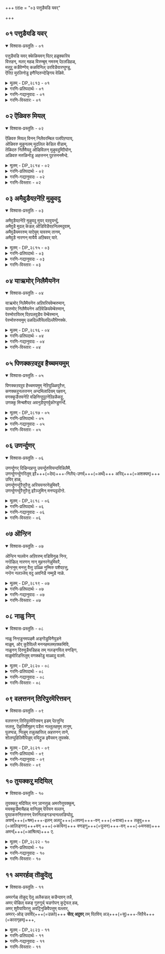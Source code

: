 +++
title = "०३ पत्तुडैयडि यवर्"

+++


## ०१ पत्तुडैयडि यवर्

<details open><summary>विश्वास-प्रस्तुतिः - ०१</summary>

पत्तुडैयडि यवर् क्कॆळियवन् पिऱर् हळुक्करिय  
वित्तहन्, मलर् महळ् विरुम्बुम् नमरुम् पॆऱलडिहळ्,  
मत्तुऱु कडैवॆण्णॆय् कळविनिल् उरविडैयारप्पुण्डु,   
ऎत्तिऱ मुरलिनोडु इणैन्दिरुन्देङ्गिय वॆळिवे.
</details>

<details><summary>मूलम् - DP_२८१३ - ०१</summary>

पत्तुडैयडि यवर् क्कॆळियवन् पिऱर् हळुक्करिय  
वित्तहन्, मलर् महळ् विरुम्बुम् नमरुम् पॆऱलडिहळ्,  
मत्तुऱु कडैवॆण्णॆय् कळविनिल् उरविडैयारप्पुण्डु,   
ऎत्तिऱ मुरलिनोडु इणैन्दिरुन्देङ्गिय वॆळिवे.
</details>

<details><summary>गरणि-प्रतिपदार्थः - ०१</summary>

पत्तु उडै = भक्तियुळ्ळ, अडियवर् क्कु = पादसेवकरिगॆ, ऎळियवन् = अत्यन्त सुलभनागियू, पिऱर् हळुक्कू = इतररिगॆ, अरिय = दुर्लभनाद, वित्तहन् = आश्चर्यकारियागियू मलर् महळ् = श्रीदेवियु, विरुम्बुम् = आशॆपडुवन्थवनू, नम् अरुम् = नम्म अपरूपवाद, पॆऱल् = पडॆदुकॊळ्ळतक्क, अडिहळ् = तिरुवडि\(स्वामि\)यागियू, मत्तु = कडॆगोलिनिन्द, उऱु = हॆच्चागि \(चॆन्नागि\), कडैवॆण्णॆय् = कडॆद बॆण्णॆय, कळविनिल् = कळविनल्लि, उरम् इडै= ऎदॆयल्लि, आर् = चॆन्नागि, \(तुम्ब\), आप्पुण्डु = कट्टल्पट्टु, ऎत्तिऱम् = याव बगॆयल्लि, उरलिनोडु = ऒरळिनॊडनॆ, इणैन्दु = ऒट्टुगूडि, इरुन्दु = इरुत्ता, एङ्गिय = अत्तद्दू, \(अवन\) ऎळिवे = सौलभ्यवे. 
</details>

<details><summary>गरणि-गद्यानुवादः - ०१</summary>

भक्तियुळ्ळ पादसेवकरिगॆ अत्यन्त सुलभनागियू, इतररिगॆ दुर्लभनाद आश्चर्यकारियागियू, श्रीदेवियु आशॆपडुवन्थवनागियू, पडॆदुकॊळ्ळबेकाद नम्म अपरूपवाद तिरुवडियागियू \(स्वामियागियू\), कडगोलिनिन्द चॆन्नागि कडॆद बॆण्णॆय कळविनल्लि ऎदॆयल्लि चॆन्नागि \(तुम्ब\) कट्टल्पट्टु, हेगॆ \(याव बगॆयल्लि\) ऒरळिनॊडनॆ कूडिकॊण्डु इरुत्ता अत्तद्दू अवन सौलभ्यवे. 
</details>

<details><summary>गरणि-विस्तारः - ०१</summary>

आळ्वाररु हेळुत्तारॆ- भगवन्तन अनन्त कल्याणगुणगळन्नू, अद्भुत शक्तिसामर्थ्यवन्नु विस्मयकारकवाद दिव्यलीलॆयन्नू कुरितु अरितुकॊळ्ळलु इच्छिसदवरिगू, अवनन्नु भक्तियिन्द आश्रयिसदॆ असड्डॆमाडिदवरिगू स्वामियु दुर्लभनु. समुद्रमथनकालदल्लि, कमलद हूविनल्लि उद्भविसिद श्रीदेवियु अल्लि नॆरॆदिद्द देवादि देवतॆगळ नडुवॆ परमसुन्दरनाद भगवन्तनन्नु \(श्रीमन्नारायणनन्नु\) आरिसि, आशिसि, वरिसिदाग, अवळन्नु तन्न वक्षदल्लिये इरिसिकॊण्डनु. सामान्यजनरु उज्जीवनगॊळ्ळुवुदक्कागि, अवन दिव्यतिरुवडिगळन्नाश्रयिसि, अवनन्नु पडॆदुकॊळ्ळुवष्टु सुलभनु स्वामि. आदरॆ, अवने, हिन्दॆ, श्रीकृष्टनागि अवतरिसि, नन्दगोकुलदल्लि बॆळॆयुत्तिद्दाग, तायि यशोदॆ मॊसरन्नु कडॆदु तॆगॆदिट्ट तनियाद बॆण्णॆयन्नॆल्ला कळ्ळतनदल्लि तिन्दद्दक्कागि, अवळ कैयल्लि एटुतिन्दु, ऒरळिगॆ कट्टिहाकिसिकॊण्डु, बिडिसिकॊळ्ळलारदॆ असमर्थनाद बालकनन्तॆ अत्तद्दू अवन सौलभ्यगुणवे अल्लवे?
</details>

## ०२ ऎळिवरु मियल्

<details open><summary>विश्वास-प्रस्तुतिः - ०२</summary>

ऎळिवरु मियल् विनन् निलैवरम्बिल पलपिऱप्पाय्,  
ऒळिवरु मुऴुनलम् मुदलिल केडिल वीडाम्,  
तॆळिदरु निलैमैयदु ऒऴिविलन् मुऴुवदुमिऱैयोन्,  
अळिवरु मरुळिनोडु अहत्तनन् पुऱत्तननमैन्दे.
</details>

<details><summary>मूलम् - DP_२८१४ - ०२</summary>

ऎळिवरु मियल् विनन् निलैवरम्बिल पलपिऱप्पाय्,  
ऒळिवरु मुऴुनलम् मुदलिल केडिल वीडाम्,  
तॆळिदरु निलैमैयदु ऒऴिविलन् मुऴुवदुमिऱैयोन्,  
अळिवरु मरुळिनोडु अहत्तनन् पुऱत्तननमैन्दे.
</details>

<details><summary>गरणि-प्रतिपदार्थः - ०२</summary>

एळि वरुम् = सौलभ्यवन्ने, इयल् विनन् = स्वभाव \(गुण\)वागि उळ्ळवनादवनू, निलै = नॆलॆयू, वरम्बु = मितियू, इल = इल्लदवनू पल पिऱप्पाय् = हलवारु \(अवतार\) हुट्टुगळन्नु पडॆदवनू, ऒळिवरुम् = बॆळगुवन्थ \(प्रकाशमानवाद\), मुऴुनलम् = समस्तकल्याणगुणगळुळ्ळवनू, मुदल् इल = मॊदलु इल्लदवनू, केडु इल = नाशविल्लदवनू, \(कॊनॆ इल्लदवनू\), वीडु = बिडुगडॆये \(मोक्षवे\), आम् = आगिरुववनू, तॆळि = तिळिवळिकॆयन्नु, तरु = उण्टुमाडुव, निलैमै = स्थितियाद, अदु = अदरल्लि, ऒऴिवु इलन् = कैबिडदवनू, \(यावागलू इरुववनू\), मुऴुवदुम् = समस्तक्कू, इऱैयोन् = ऒडॆयनादवनू, अळिवरुम् = अनुग्रहिसुवन्थ अरुळिनोडु = कृपॆयिन्द कूडिरुववनू, अहत्तनन् = अन्तरङ्गदल्लिरुववनू, पुऱत्तननन् = बहिरङ्गदल्लिरुववनू आदवनन्नु, अमैन्दे = आश्रयिसु. 
</details>

<details><summary>गरणि-गद्यानुवादः - ०२</summary>

सौलभ्यवन्ने स्वभाववागि उळ्ळवनू, नॆलॆयू मितियू इल्लदवनू, हलवारु हुट्टुगळन्नु पडॆदवनू, बॆळगुव समस्त कल्याणगुणगळुळ्ळवनू, मॊदलु इल्लदवनू, कॊनॆ \(नाश\) इल्लदवनू, बिडुगडॆये \(मोक्षवे\) आगिरुववनू, तिळिवळिकॆयन्नुण्टुमाडुव स्थितियल्लि यावागलू इरुववनू, समस्तक्कू ऒडॆयनादवनू, अनुग्रहिसुवन्थ \(तुम्बिकॊडुवन्थ\) कृपॆयिन्द कूडिदवनू, अन्तरङ्गदल्लिरुववनू, बहिरङ्गदल्लिरुववनू आदवनन्नु आश्रयिसु. 
</details>

<details><summary>गरणि-विस्तारः - ०२</summary>

हिन्दिन पाशुरदल्लि भगवन्तन सौलभ्यगुणवन्नु निदर्शन पूर्वकवागि हेळलायितु. ई पाशुरदल्लि भगवन्तन इन्नू कॆलवु विशिष्टगुणगळन्नु विवरिसलागुत्तिदॆ. 

सौलभ्य ऎम्बुदन्नु गुणवन्नागि मात्रवे उळ्ळवनु भगवन्त ऎन्दल्ल. सौलभ्य ऎन्नुवुदु अवन सहजस्वभावगळल्लि ऒन्दु ऎन्दरॆ, कॆट्टवनु, ऒळ्ळॆयवनु ऎन्नदॆ, आश्रित, प्रिय, विरोधि ऎन्दॆन्नदॆ – यारु तन्न \(भगवन्तन\) आसरॆयन्नु कोरुवरो अवरन्नु तप्पदॆ उद्धरिसुत्तानॆ भगवन्त. अल्लदॆ, सौशील्य, वात्सल्य, कारुण्य, औदार्य, ज्ञान, वीर्य, मुन्ताद असङ्ख्यातवाद \(लॆक्कविल्लदष्टु\) कल्याणगुणगळन्नु हॊन्दि शोभिसुत्तानॆ, स्वामि. 

भगवन्तनिगॆ नॆलॆयू इल्ल, मितियू इल्ल. ऎल्लिद्दानॆ भगवन्त? ऎम्ब प्रश्नॆगॆ उत्तरविद्दन्तॆ इदु. अवनु इन्थ स्थळदल्ले इद्दानॆ. इन्थ स्थळदल्लि इल्ल ऎन्दु हेळलु अवकाशविल्लदन्तॆ, ऎल्लॆल्लू इद्दानॆ. हेगॆ बेकॆन्दरॆ हागॆ आगिरबल्ल. अणुविनल्लि अणुवागि सेरिरबल्ल. महत्तिनल्लि महत्तागि तोरबल्ल. 

भगवन्तनिगॆ ऒन्दु रूपवे? ऒन्दु रीतिये? समयद सन्दर्भगळिगॆ तक्कन्तॆ अवनु तन्न रूपवन्नु अळवडिसिकॊळ्ळबल्ल. जलचरवागि, भूचरवागि, वायुचरवागि, नरमृगवागि, नरनागि, देवमानवनागि, देवदेवने आगि, मायने आगि नानारूपगळल्लि अवतरिसि, तन्न लीलॆयन्नु तोरिसि, कीर्तितनागिद्दानॆ भगवन्त. 

भगवन्तनिगॆ मॊदलू इल्ल. कॊनॆयू इल्ल, नाशवू इल्ल. अवनु अनादि, अनन्त, अविनाशि. 

हुट्टु-सावुगळ बन्धनदिन्द बिडुगडॆ हॊन्दुवुदु चेतनन गुरियादरॆ, आ गुरिये भगवन्त. अदन्नु ऒदगिसि कॊडुव साधनवू भगवन्तने. 

भगवन्तनु परिपूर्ण ज्ञानस्वरूपि. ऎल्ल वस्तुगळ अन्तरङ्गदल्लिद्दुकॊण्डु, अवुगळल्लि तन्न बगॆगॆ ज्ञानवन्नुण्टुमाडुत्तानॆ. ऎल्ल वस्तुगळिन्द हॊरगॆ \(बहिरङ्गवागि\) सर्वव्यापियागिद्दुकॊण्डु, ऎल्लवन्नू रक्षिसुत्ता, ऎल्लक्कू मोक्ष ज्ञानवन्नुण्टुमाडि, अदक्कागि अवु श्रमिसुवन्तॆ माडुव कृपाळु भगवन्त. 

आळ्वाररु हेळुत्तारॆ- ऎल्लॆल्लियू व्यापिसि, ऎल्ल वस्तुगळिगू आश्रयनागि, अनादि अनन्तनागि, अत्यन्त सुलभनागि, ज्ञानप्रदनू मोक्षप्रदनू आद सर्वेश्वरनन्नु आश्रयिसि उद्धारहॊन्दु.
</details>

## ०३ अमैवुडैयऱनॆऱि मुऴुवदु

<details open><summary>विश्वास-प्रस्तुतिः - ०३</summary>

अमैवुडैयऱनॆऱि मुऴुवदु मुयर् वऱवुयर्न्दु,  
अमैवुडै मुदल् कॆडल् ऒडिविडैयऱनिलमदुवाम्,  
अमैवुडैयमररुम् याऐयुम् यावरुम् तानम्,  
अमैवुडै नारणन् मायैयै अऱिबवर् यारे.
</details>

<details><summary>मूलम् - DP_२८१५ - ०३</summary>

अमैवुडैयऱनॆऱि मुऴुवदु मुयर् वऱवुयर्न्दु,  
अमैवुडै मुदल् कॆडल् ऒडिविडैयऱनिलमदुवाम्,  
अमैवुडैयमररुम् याऐयुम् यावरुम् तानम्,  
अमैवुडै नारणन् मायैयै अऱिबवर् यारे.
</details>

<details><summary>गरणि-प्रतिपदार्थः - ०३</summary>

अमैवु उडै = तृप्तिकरवाद \(ऒप्पुवन्थ\), अऱम् नॆऱि = धर्ममार्गवन्नु, मुऴुवदुम् = ऎल्लवन्नू \(पूर्तियागि\), उयर् वु = उन्नतियन्नु, अऱ = पूर्णवागि, उयर् वु = उन्नतियन्नु, अऱ = पूर्णवागि, उयर्न्दु = बॆळॆदु, अमैवु उडै = पूर्णतॆयिन्द कूडि, मुदल् = मॊदलू\(हुट्टू\) कॆडल् = नाशवू, \(अन्त्यवू\), ऒडिवु इडै = नडुवॆ बरुव नाशवू, अऱ = नीगिरुव, निलम् अदु आम् = स्थळवे अदु आगिरुवुदाद \(वास्तव\), अमैवु उडै = शान्ति\(तृप्ति\)यिन्द कूडिरुव, अमररुम् = देवतॆगळू, याऐयुम् = ऎल्ला अचेतन वस्तुगळू, यावरुम् = ऎल्ला चेतन वस्तुगळू, तान् आम् = ताने आगिरुव, अमैवु उडै = परिपूर्णनाद, \(हुदुगिकॊण्डिरुव\), नारणन् = श्रीमन्नारायणन, मायैयै = मायॆयन्नु, अऱिबवर् = अरितुकॊळ्ळतक्कवरु, यारे = यारिद्दारॆ? 
</details>

<details><summary>गरणि-गद्यानुवादः - ०३</summary>

ऒप्पुवन्थ \(तृप्तिकरवाद\) धर्ममार्गवन्नॆल्लवन्नू उन्नतियन्नू सम्पूर्तियागि बॆळॆदु \(पडॆदु\), पूर्णतॆयिन्द कूडि, हुट्टन्नू, अन्त्यवन्नू नडुवणनाशवन्नू नीगिरुव आ स्थळदवराद शान्ति तृप्तिगळिन्द कूडिरुव देवतॆगळू, ऎल्ला अचेतन वस्तुगळू, ऎल्ला चेतन वस्तुगळु ताने आगिरुव परिपूर्णनागि अडगिकॊण्डिरुव श्रीमन्नारायणन मायॆयन्नु अरितुकॊळ्ळतक्कवरु यारिद्दारॆ? 
</details>

<details><summary>गरणि-विस्तारः - ०३</summary>

आळ्वाररु हेळुत्तारॆ- स्वर्गादि मेलणलोकदल्लि देवतॆगळु वासिसुत्तारॆ. अवरु अमररु. अवरिगॆ हुट्टुसावुगळ भयविल्ल, ऎल्ल बगॆयल्लू अवरु पूर्णतॆयन्नू उन्नतियन्नू पडॆदवरु. तृप्तिकरवागि धर्ममार्गवन्नू अवरु अनुसरिसुवरु. सृष्टियिन्द महाप्रळयदवरॆगॆ अवरु शान्ति तृप्तिगळ बाळ्वॆयन्नु नडॆसुत्ता आनन्दवागिरुववरु. अवरिगॆ, भूलोकवासिगळ हागॆ सृष्टिप्रळयगळनडुवण सण्णपुट्ट प्रळयगळ \(अवान्तर प्रळयगळ\) भयवू इल्ल. हीगॆ, निर्भयद, सुखशान्तिगळ जीवनवन्नु नडॆसुव देवतॆगळू – चतुर्मुख ब्रह्मनिन्द हिडिदु ऎल्ल देवतॆगळु सेरि – मत्तु सृष्टियल्लि मानवरन्नू कूडिकॊण्डु ऎल्ल चेतनवस्तुगळू, ऎल्ल अचेतनवस्तुगळु आगिरुववनु भगवन्तने. अवुगळ ऒन्दॊन्दरल्लियू अन्तर्यामियागिरुववनू आ परिपूर्णने. सृष्टियल्लि चिक्कदु दॊड्डदु ऎन्नदॆ, पूर्ण अपूर्ण ऎन्नदॆ, चेतन अचेतन ऎन्नदॆ, मर्त्य अमर ऎन्नदॆ ऎल्लवू ताने आगि, आ ऎल्लदरल्लियू अडगि अवन्नु निर्वहिसुव परिपूर्णनाद श्रीमन्नारायणन ’मायॆ’यन्नु एनन्नोण\! इदन्नु अरितुकॊळ्ळलादरू यारिन्द साध्यवादीतु\!
</details>

## ०४ याऋमोर् निलैमैयनॆन

<details open><summary>विश्वास-प्रस्तुतिः - ०४</summary>

याऋमोर् निलैमैयनॆन अऱिवरियवॆम्बरुमान्,  
यारुमोर् निलैमैयनॆन अऱिवॆळियवॆम्बॆरुमान्,  
पेरुमोरायिरम् पिऱपलवुडैय वॆम्बॆरुमान्,  
पेरुमोरुरुवमुम् उळदिल्लैयिलदिल्लैपिणक्के.
</details>

<details><summary>मूलम् - DP_२८१६ - ०४</summary>

याऋमोर् निलैमैयनॆन अऱिवरियवॆम्बरुमान्,  
यारुमोर् निलैमैयनॆन अऱिवॆळियवॆम्बॆरुमान्,  
पेरुमोरायिरम् पिऱपलवुडैय वॆम्बॆरुमान्,  
पेरुमोरुरुवमुम् उळदिल्लैयिलदिल्लैपिणक्के.
</details>

<details><summary>गरणि-प्रतिपदार्थः - ०४</summary>

यारुम् = यारादरू \(ऎन्थवनादरू\), ओर् = गॊत्ताद ऒन्दु \(इन्थाद्दे ऎम्ब\), निलैमैयन् = स्थितियुळ्ळवनु, ऎन = ऎम्ब, अऱिवु = ज्ञानक्कॆ, अरिय = असाध्यनाद, ऎम्बॆरुमान् = नम्म स्वामियु, यारुम् = यारादरू \(ऎन्थवनादरू\), ओर् निलैमैयन् = ऒन्दु स्वभाववुळ्ळवनु, ऎन = ऎम्ब, अऱिवु = ज्ञानक्कॆ, ऎळिय = साध्यवादवनाद \(सुलभनाद\), ऎम्बॆरुमान् = नम्म स्वामियु, पेर् = हॆसरु, ओर् आयिरम् = ऒन्दु साविर, पिऱ = \(अवुगळिन्द\) हुट्टिद्दु, पल उडैय = अनेकवाद, ऎम्बॆरुमान् = नम्म स्वामियु, पेरुम् = हॆसरू, ओर् = ऒन्दु, उरुवमुम् = रूपवू, उळदु इल्लै = उण्टागिल्ल, इलदु इल्लै = इल्लदॆ इल्ल, ऎम्बुदॆल्ल, पिणक्के = विवादवे \(हॆणॆदुकॊण्डिरुव विषयवे\). 
</details>

<details><summary>गरणि-गद्यानुवादः - ०४</summary>

ऎन्थवनिगादरू नम्म स्वामियु इन्थाद्दे ऒन्दु गॊत्ताद स्थितियल्लिरतक्कवनु ऎन्दु अरियलु असाध्यनु, ऎन्थवनिगादरू नम्म स्वामियु ऒन्दु गॊत्ताद स्वभावदवनु ऎन्दु अरियलु साध्यनादवनु \(सुलभनु\), नम्म स्वामिगॆ ऒन्दु साविर हॆसरुगळु, हुट्टुगळन्तु अनेकवादवु, नम्म स्वामिगॆ एनॊन्दु हॆसरागलि, रूपवागलि इल्ल, अवु इल्लदॆ इल्ल – ऎम्बुदॆल्ल विवाद विषयवे \(परस्पर हॆणॆदुकॊण्डिरुव विषयवे\). 
</details>

<details><summary>गरणि-विस्तारः - ०४</summary>

हिन्दिन पाशुरदल्लि, भगवन्तन ’मायॆ’यन्नु अरितुकॊळ्ळलु यारिन्दलू साध्यविल्ल ऎम्ब विषयवन्नु हेळलायितु. ईपाशुरदल्लि भगवद्विषयवन्नु मुन्दुवरिसुत्ता आ मातुगळु हेगॆ परस्पर विवादात्मकवादवु ऎन्दू, हेगॆ अवु परस्पर हॊन्दिकॆयुळ्ळवॆन्दू हेळलागुत्तिदॆ. भगवन्तनन्नु हेगॆ बेकॆन्दरॆ हागॆ अरितुकॊळ्ळबहुदे? हागॆ अरितुकॊळ्ळलु साध्यवे? हेळलागुत्तिदॆ. 

ऒब्बनु घनपण्डितने आगिद्दानॆन्दरू सह, अवनु पडॆदुकॊण्डिरुव महत्तरवाद ज्ञानदिन्द भगवन्तनिगॆ निर्दिष्टवागिरुव स्थिति, स्वभावगळु इवु ऎन्दु स्थूलवागियू हेळलु साध्यविल्ल. ज्ञानक्कॆ भगवन्तनु सुलभवागि ऎटुकदवनु ऎन्दु हेळिद हागॆये. 

ऒब्बनु ज्ञानियल्लदिद्दरू सह, अवनु भगवत्पाद सेवानिरतनाद भक्तनादरॆ, अवनु भगवन्तन निर्दिष्टवाद स्वरूपस्वभावगळन्नु अरितुकॊळ्ळुवुदु सुलभ. ज्ञानक्कॆ निलुकदस्वामि अचलवाद भक्तिगॆ सुलभनॆन्दु हेळिद हागॆये.

भगवन्तनिगॆ साविर हॆसरुगळु. रूपगळू हागॆये अनेक. ऒन्दु हॆसरिगॆ तक्क रूपदन्तॆ ऎणिसिदरॆ अवन हॆसरु रूपगळिगॆ मितिये इल्ल. रूपगळु अनन्त, नामगळू अनन्त. 

भगवन्तनिगॆ हॆसरू इल्ल, रूपवू इल्ल. अवनन्नु याव हॆसरिनिन्द करॆयुवुदु? याव रूपदल्लि अवनन्नु काणुवुदु? 

भगवन्तनिगॆ हॆसरे इल्लवे? इल्लदॆ उण्टे? हागॆये, अवनिगॆ तक्क रूपवे इल्लवे? इल्लदॆ उण्टे? 

आळ्वाररु हेळुत्तारॆ- भगवन्तनन्नु पडॆदुकॊळ्ळुवुदक्कॆ ज्ञानमुख्यवे? भक्तिमुख्यवे? अवनन्नु नाम रूपगळिरुव साकारस्वरूपनॆन्दु भाविसि पूजिसबेके? नामरूपगळिल्लद निराकारस्वरूपनॆन्द भाविसि पूजिसबेके? ई विषयगळॆल्लवू विवादात्मकवादवु. ज्ञानभक्तिगळू, साकार निराकार विषयगळू परस्पर ऒन्दरल्लॊन्दु हॆणॆदुकॊण्डिवॆ. हिडियुवुदु यावुदन्नु? बिडुवुदु यावुदन्नु? 

यावुदु गुरि? यावुदु साधन? इदन्नरितु नडॆदुकॊण्डु गुरियन्नु मुट्टिदरॆ सालदे? इदल्लवे मुख्य? इदक्कॆ विवादवेकॆ?
</details>

## ०५ पिणक्कऱवऱुव हैच्चमयमुम्

<details open><summary>विश्वास-प्रस्तुतिः - ०५</summary>

पिणक्कऱवऱुव हैच्चमयमुम् नॆऱियुळ्ळियुरैत्त,  
कणक्कऱुनलत्तनन् अन्दमिलादियम् पहवन्,  
वणक्कूडैत्तवनॆऱि वऴिनिन्ऱुपुऱनॆऱिहळैकट्टु,   
उणक्कू मिन्बशैयऱ अवनुडैयुणर्वुकॊण्डुणर्न्दे.
</details>

<details><summary>मूलम् - DP_२८१७ - ०५</summary>

पिणक्कऱवऱुव हैच्चमयमुम् नॆऱियुळ्ळियुरैत्त,  
कणक्कऱुनलत्तनन् अन्दमिलादियम् पहवन्,  
वणक्कूडैत्तवनॆऱि वऴिनिन्ऱुपुऱनॆऱिहळैकट्टु,   
उणक्कू मिन्बशैयऱ अवनुडैयुणर्वुकॊण्डुणर्न्दे.
</details>

<details><summary>गरणि-प्रतिपदार्थः - ०५</summary>

पिणक्कू = विरोधगळिन्द, अऱ = तुम्बिरुव, अऱुवहै = अपरूप आरु रीतिय, चमयमुम् = मतगळन्नू, नॆऱि = अवुगळ मार्गगळन्नू, उळ्ळि = परिशीलिसि, उरैत्त = हेळिद, कणक्कु = लॆक्कविल्लदष्टु, नलत्तनन् = कल्याणगुणगळुळ्ळवनू, अन्दमिल् आदि= अन्तविल्लद आदियाद, अम् = दिव्यसुन्दरनाद, पहवन् = भगवन्तनल्लि, वणक्कु उडै= नमस्कारदॊडनॆ, तवम् नॆऱि = भक्तिय मार्गद, वऴिनिन्ऱु= दारियल्लिद्दुकॊण्डु, पुऱनॆऱिहळै = इतर मार्गगळन्नु, कट्टु = बिट्टु कॊट्टु, \(कट्टु माडि\), उणक्कूमिन् = सॊरगदॆ इरि, पशै अऱ = बन्धनवन्नु कडिदुहाकलु, अवनुडै = अवन \(स्वामिय\), उणर् वु कॊण्डु = ज्ञानवन्नुण्टुमाडिकॊण्डु, उणर्न्दे = अरितवरागिये. 
</details>

<details><summary>गरणि-गद्यानुवादः - ०५</summary>

विरोधगळिन्द तुम्बिरुव अपरूपरीतिय आरु मतगळन्नू अवुगळ मार्गगळन्नू परिशीलिसि हेळिद लॆक्कविल्लदष्टु कल्याणगुणगळुळ्ळवनू, अन्तविल्लदवनू, आदियू आद, दिव्यसुन्दरनाद भगवन्तनल्लि नमस्कारदॊडनॆ कूडिद भक्तिमार्गद दारियल्लिद्दुकॊण्डु, इतर मार्गगळन्नु बिट्टुकॊट्टु, बन्धनवन्नु कडिदुहाकलु अवन \(स्वामिय\) ज्ञानवन्नुण्टुमाडिकॊण्डु अरितवरागि, सॊरगदॆ इरि. 
</details>

<details><summary>गरणि-विस्तारः - ०५</summary>

हिन्दिन पाशुरदल्लि भगवन्तन विषयदल्लि परस्पर विरोधगळिन्द कूडिद विवरणॆगळिवॆयॆन्दू, अवुगळु वादविवादगळिगॆ ऎडॆकॊडुत्तवॆयॆन्दू हेळलायितु. 

ई पाशुरदल्लि इदक्कॆल्ल विरोधगळन्नु बोधिसुव अपरूपमतगळु कारणवॆन्दू, सनाटनवाद वैदिकमतवॊन्दे नेरवादद्दॆन्दू, भगवन्तनन्नु कुरितु निखरवाद ज्ञानवन्नू, चेतनन उज्जीवन मार्गवन्नू अदु बोधिसुवुदॆन्दू हेळलागुत्तिदॆ. 

साङ्ख्य, योग, काणाद, बौद्ध, जैन, पाशुपत ऎम्बिवे अपरूपवाद आरुमतगळु. परस्पर विरोधिगळागि, वैदिकमतक्कॆ विरोधिगळागि, ऒन्दक्कॊन्दु हॊन्दिकॆयिल्लदन्तॆ इरुवुवु इवु. 

आळ्वाररु हेळुत्तारॆ- बेकॆन्दरॆ, ई आरु अपरूपमतगळन्नू अवुगळ मार्गगळन्नू परिशीलिसि नोडि. निमगे तिळियुवुदु इवुगळ यथार्थतॆ. अनन्त कल्याणगुणगळिन्द परिपूर्णनाद, आदिकारणनाद, अन्त्यविल्लदवनाद, नित्ययौवन सुन्दरनाद भगवन्तने उपदेशिसिरुव वैदिक मार्गगळ, बहळ सुलभवू सरळवू आद भक्ति-प्रपत्ति मार्गवन्नु कण्डुकॊळ्ळिरि. इतर विरोधमतगळिगॆ मारुहोगबेडि. जीवनदल्लि बेसरगॊळ्ळदॆ, बाडि, सॊरगिरदॆ, भगवन्तन कृपॆगागि कायुत्ता, भक्ति-प्रपत्ति मार्गवन्नु अनुसरिसुत्ता, कॊनॆय घळिगॆय तनक शान्ति सहनॆगळिन्द बाळिरि.
</details>

## ०६ उणर्न्दुणर्

<details open><summary>विश्वास-प्रस्तुतिः - ०६</summary>

उणर्न्दुणर् दिऴिन्दहन्ऱु उयर्न्दुरुवियन्दविन्निलैमै,  
उणर्न्दुणर्न्दुणरिलुम् इऱै+++(=देव)+++-निलैय्-उणर्व्+++(=अर्थं)+++ अरिद्+++(=अशक्यम्)+++ उयिर् हाळ्,  
उणर्न्दुणर्न्दुरैत्तुरैत्तु अरिययनरनॆन्नुमिवरै,  
उणर्न्दुणर्न्दुरैत्तुरैत्तु इऱैञ्जुमिन् मनप्पट्टदॊन्ऱे.
</details>

<details><summary>मूलम् - DP_२८१८ - ०६</summary>

उणर्न्दुणर् दिऴिन्दहन्ऱु उयर्न्दुरुवियन्दविन्निलैमै,  
उणर्न्दुणर्न्दुणरिलुम् इऱैनिलैयुणर् वरिदुयिर् हाळ्,  
उणर्न्दुणर्न्दुरैत्तुरैत्तु अरिययनरनॆन्नुमिवरै,  
उणर्न्दुणर्न्दुरैत्तुरैत्तु इऱैञ्जुमिन् मनप्पट्टदॊन्ऱे.
</details>

<details><summary>गरणि-प्रतिपदार्थः - ०६</summary>

उणर्न्दु उणर्न्दु = तिळियुत्ता तिळियुत्ता, इऴिन्दु = इळिदु, अहन्ऱु = व्यापिसि\(विस्तारगॊण्डु\), उयर्न्दु= उन्नतिगॊण्डु, उरु = रूपदल्लि, वियन् द = हिरिमॆपडॆद, इनिलै मै = ई स्वरूपस्थितियन्नु, उणर्न्दु उणर्न्दु उणरिलुम् = तिळिदु, तिळिदु, तिळिदरू, इऱै= भगवन्तन, निलै = स्वरूपस्थितियन्नु \(नॆलॆयन्नु\), उणर्वु = अरिवु, अरिदु = बलु कष्ट \(असाध्य\), उयिर् हाळ् = चेतनरे, उणर्न्दु उणर्न्दु = विचारमाडुत्ता, माडुत्ता, उरैत्तु उरैत्तु = व्याख्यानमाडुत्ता माडुत्ता, अरि अयन् अरन् ऎन्नुम् इवरै = हरि, अज, हर, ऎम्ब इवरन्नु, उणर्न्दु उणर्न्दु = तिळियुत्ता तिळियुत्ता, उरैत्तु उरैत्तु = जपिसुत्ता जपिसुत्ता, इऱैञ्जु मिन् = उपासनॆ माडिरि, मनप्पट्टदु ऒन्ऱे = मनस्सिगॆ हिडिदद्दु ऒन्दन्ने. 
</details>

<details><summary>गरणि-गद्यानुवादः - ०६</summary>

तिळियुत्ता, तिळियुत्ता, इळिदु, व्यापिसि, उन्नतिगॊण्डु, रूपदल्लिहिरिमॆपडॆद ई स्वरूपस्थितियन्नु, तिळिदु तिळिदु तिळिदरू, भगवन्तन \(परमात्मन\) स्वरूपस्थितियन्नु अरियुवुदु बलुकष्ट \(असाध्य\), चेतनरे, विचारमाडुत्ता माडुत्ता हरि, अज, हर ऎम्ब इवरन्नु तिळियुत्ता तिळियुत्ता \(निम्म\) मनस्सिगॆ हिडिदद्दु ऒन्दन्ने जपिसुत्ता जपिसुत्ता उपासनॆ माडिरि. 
</details>

<details><summary>गरणि-विस्तारः - ०६</summary>

हिन्दिन पाशुरदल्लि परस्पा विरोधगळन्नु बोधिसुव इतर मतगळिगिन्तलू परमात्मने बोधिसिरुव वैदिक धर्म ऒळ्ळॆयदु. अदरल्लि बोधिसिरुव ऎल्ला मार्गगळिगिन्तलू भक्ति-प्रपत्ति मार्गवे आचरणॆगॆ सुलभ. अदन्नु अनुसरिसि’ ऎन्दु हेळलायितु ऎम्बुदर व्यत्यासवेनॆन्दु हेळलागुत्तिदॆ. 

आत्मपरमात्म ऎम्बिवु सत्यविषयगळु \(वस्तुगळु\). अवुगळन्नु जागरूकतॆयिन्द मथन माडि तिळिदुकॊळ्ळलु यत्निसुवुदु ज्ञानमार्गदिन्द. आत्मवस्तुवन्नु कुरितु चिन्तनमाडुत्ता, मथनमाडुत्ता, आत्मन स्वरूपस्थितियेनॆम्बुदन्नु तिळिदुकॊळ्ळबहुदु. आत्मसर्वव्यापि. अत्यन्त कीळुवर्गद चेतनवस्तुगळिन्द हिडिदु ऎल्ला चेतनवस्तुगळल्लियू अडगि, हिरिमॆपडॆदिरुव वस्तु. प्रयत्नगळन्नु मुन्दुवरिसि, आत्मनन्नु प्रत्यक्षीकरिसिकॊळ्ळबहुदु ऎन्नलू साध्य. आदरॆ, परमात्मन स्वरूपस्थितियन्नु चिन्तनदिन्द, विचारविमर्शॆयिन्द, श्रवण, मनन, निधिध्यासनगळिन्द, इन्नू यावयाव ज्ञानवन्नुण्टुमाडुव मार्‍गगळुण्टो अवॆल्लवन्नू बळसिकॊण्डु प्रयत्निसिदरू सह, विषयवन्नु हॆच्चुहॆचागि तिळियुत्तले होगबहुदे विना, आत्मन आत्मनाद परमात्मनन्नु हागॆ प्रत्यक्षीकरिसिकॊळ्ळलु साध्यवे इल्ल. आद्दरिन्द, एनु माडबेकु? परमात्मनन्नु हेगॆ कण्डुकॊळ्ळुवुदु? 

आळ्वाररु हेळुत्तारॆ- चेतनरे, ऎष्टॆष्टु बगॆयल्लि तिळिदरू सह आत्मपरमात्मर विषयगहनवादद्दे. आत्मवस्तुवन्नु हेगादरू कण्डुकॊळ्ळबहुदु ऎन्दरू, परमात्मनन्नु ज्ञानमार्गदिन्द कण्डुकॊळ्ळुवुदु बलु कष्टद कॆलस. आत्मने परमात्मनॆम्ब भावनॆयल्लि ऎल्ला विचार विमर्शनगळू अडगि होगि बिडबहुदु. आद्दरिन्द, हरि, हर, अज, ऎम्ब परमात्मन मूरु रूपगळल्लि, निमगॆ सर्वेश्वरने अवनु ऎन्दु याव हॆसरु-रूपदल्लि सम्पूर्ण नम्बिकॆ बरुत्तदॆयो, निम्म मनस्सिगॆ यावुदु हिडियुत्तदॆयो, आ ऒन्दु हॆसरु-रूपवन्ने आरिसिकॊळ्ळि. अदन्नु कुरितु तिळिवळिकॆयन्नु पडॆयुत्ता बन्नि. मत्तु आ हॆसरन्नु \(नामवन्नु\) ऎडॆबिडदॆ उच्चरिसि, जपिसि, मननमाडि, चिन्तिसि, इदु सुलभवाद भगवदुपासनॆ. 

नामरूपगळिल्लद निराकार उपासनॆगिन्तलू नाम रूपगळुळ्ळ साकार उपासनॆयन्नु नडॆसुवुदु सुलभ, अदरिन्द फलवू बेग लभिसुवुदु ऎन्द हागॆ. 

ई पाशुरदल्लि मेलिन्द मेलॆ बरुव पदगळु ऎरडु- उणर्, उरै, अवक्कॆ इरुव कॆलवु अर्थगळन्नु इल्लि सूचिसलागिदॆ. 

उणर् – तिळि, विचारमाडु, विमर्शिसु, मनस्सिगॆ हच्चिको, अनुभविसु, मननमाडु, निद्दॆयिन्द ऎच्चरगॊळ्ळु – इत्यादि.

उरै - मातु, मातनाडु, हेळु, उच्चरिसु, अक्षरवन्नु शब्दरूपदल्लि सूचिसु, कीर्तिसु, मॊळगु, घर्जिसु – इत्यादि.
</details>

## ०७ ऒन्ऱिन

<details open><summary>विश्वास-प्रस्तुतिः - ०७</summary>

ऒन्ऱिन प्पलवॆन अऱिवरुम् वडिविनुळ् निन्ऱ,  
नन्ऱॆऴिल् नारणन् नान् मुहनरनॆन्नुमिवरै,  
ऒन्ऱनुम् मनत्तु वैत्तु उळ्ळि नुम्मिरु पशैयऱत्तु,  
नन्ऱॆन नलञ्जॆय् वदु अवनिडै नम्मुडै नाळे.
</details>

<details><summary>मूलम् - DP_२८१९ - ०७</summary>

ऒन्ऱिन प्पलवॆन अऱिवरुम् वडिविनुळ् निन्ऱ,  
नन्ऱॆऴिल् नारणन् नान् मुहनरनॆन्नुमिवरै,  
ऒन्ऱनुम् मनत्तु वैत्तु उळ्ळि नुम्मिरु पशैयऱत्तु,  
नन्ऱॆन नलञ्जॆय् वदु अवनिडै नम्मुडै नाळे.
</details>

<details><summary>गरणि-प्रतिपदार्थः - ०७</summary>

ऒन्ऱु ऎन् = ऒन्दु ऎन्दू, पल ऎन = अनेक ऎन्दू, अऱिवु = तिळियतक्क, अदु = रूपविल्लद \(अपरूपवाद\), वडिविनुळ् = रूपगळल्लि, निन्ऱ = इरुव, नन्ऱु = ऒळ्ळॆय, ऎऴिल् = सॊबगिन, नारणन् = श्रीमन्नारायण, नान् मुहन् = नाल्मुख, अरन् = हर, ऎन्नुम् = ऎम्ब, इवरै = इवरन्नु, ऒन्ऱ = होलिसुवुदक्कागि, नुम् = निम्म, मनत्तु = मनदल्लि, वैत्तु = इट्टुकॊण्डु, उळ्ळी = परिशीलिसि, नुम् = निम्म, इरुपशै = इब्बन्दि भक्तियन्नु \(ऎरडागिरुव भक्तियन्नु\), अऱुत्तु = कत्तरिसि, नन्ऱु ऎन = उज्जीवनक्कागि, नलम् = भक्तिमाडुवुदु, अवनिडै = अवनल्लि, नम्मुडै = नम्म, नाळे = बाळ्वॆयो \(बाळ्वॆयॆल्ला\) 
</details>

<details><summary>गरणि-गद्यानुवादः - ०७</summary>

ऒन्दु ऎन्दू, अनेक ऎन्दू तिळियतक्क अपरूपवाद \(रूपविल्लद\) रूपगळल्लिरुव ऒळ्ळॆय सॊबगिन श्रीमन्नारायण, नाल्मुख, हर ऎम्ब इवरन्नु होलिसुवुदक्कागि निम्म मनदल्लिरिसिकॊण्डु, परिशीलिसि, निम्म ऎरडु बगॆय भक्तियन्नु कत्तरिसिहाकि, ’नम्म बाळ्वॆयॆल्ला नम्म उज्जीवनक्कागि’ ऎन्दु \(तिळिदु\), अवनल्लि भक्तिमाडुवुदु. 
</details>

<details><summary>गरणि-विस्तारः - ०७</summary>

हिन्दिन पाशुरद विषयवन्नु इल्लि मुन्दुवरिसलागुत्तिदॆ. सर्वेश्वरनदु स्वरूप ऒन्दे ऒन्दु ऎन्तलू अदु सर्वव्यापकवादद्दु ऎन्तलू हेळुत्तारॆ. अवने नानारूपगळल्लियू अरूपगळल्लियू \(रूपविल्लदॆयू\) कङ्गॊळिसुत्तानॆ. अवने दिव्यसुन्दरनू परमोपकारियू आद श्रीमन्नारायण. 

आळ्वाररु हेळुत्तारॆ- चेतनरे, हरि, हर अज ऎम्ब मूवरन्नू मनस्सिनल्लिट्टुकॊण्डु, चॆन्नागि होलिसिनोडि, अवरल्लि परमश्रेष्ठनू परमोपकारियू आद श्रीमन्नारायणनन्नु \(हरि\) आरिसिकॊळ्ळि. निम्म मनदल्लि बरुव ऎरडु बगॆय \(इब्बन्दि\) भक्तियन्नु कडिदुहाकि. अवनॊब्बने आगि, नानारूपगळल्लियू, रूपविल्लदॆयू कङ्गॊळिसुव श्रीमन्नारायणनल्लि दृढवाद भक्तियन्निरिसि. निम्म बाळ्वॆयॆल्ला निम्म अभ्युदयक्कागिये ऎन्दु तिळिदु, नम्बि, हीगॆ भक्तियिन्द नडॆदुकॊळ्ळि.
</details>

## ०८ नाळु निन्

<details open><summary>विश्वास-प्रस्तुतिः - ०८</summary>

नाळु निन्ऱडुनमपऴमै अङ्गॊडुविनैयुडने  
माळुम्, ओर् कुऱैविल्लै मननहमलमऱक्कमिवि,  
नाळुनन् दिरुवुडैयडिहळ् तम् नलङ्गविल् वणङ्गि,  
माळुमोरिडत्तिलुम् वणक्कॊडु माळ्वदु वलमे.
</details>

<details><summary>मूलम् - DP_२८२० - ०८</summary>

नाळु निन्ऱडुनमपऴमै अङ्गॊडुविनैयुडने  
माळुम्, ओर् कुऱैविल्लै मननहमलमऱक्कमिवि,  
नाळुनन् दिरुवुडैयडिहळ् तम् नलङ्गविल् वणङ्गि,  
माळुमोरिडत्तिलुम् वणक्कॊडु माळ्वदु वलमे.
</details>

<details><summary>गरणि-प्रतिपदार्थः - ०८</summary>

नाळुम् = यावागलू, निन्ऱु = इद्दुकॊण्डु, अडुम् = बाधिसुव \(कॊल्लुव\), नम = नम्म पऴमै = \(बहुकालदिन्द\) पळगि बन्दिरुव, अम् कॊडु = अत्यन्त कॆट्ट \(क्रूरवाद\), विनै = पापगळु, उडने = कूडले, माळुम् = नाशहॊन्दुवुवु. ओर् = यावॊन्दू, कुऱैवु इल्लै = कॊरतॆयू इल्ल, मननहम् = मनस्सिनॊळगॆ \(अडगि\) इरुव, मलम् = कश्मलवन्नु, अऱ = नीगिसुवुदक्कागि, कऴुवि = तॊळॆदु \(परिशुद्धगॊळिसि\), नाळुम् = यावागलू, नम् = पूज्यळाद, तिरु उडै = श्रीदेवियॊडनॆ, अडिहळ् तम् = स्वामिय, नलम् = सुन्दरवाद, कऴल् = तिरुवडिगळिगॆ, वणङ्गि = ऎरगि, माळुम् = देहवन्नु नीगुव, ओर् इडत्तिलुम् = अपरूपवाद कालदल्लियू, वणक्कॊडु = नम्र नमस्कारदॊन्दिगॆ, माळ्वदु = मरणिसुवुदु, वलमे = ऒळ्ळॆयदे \(श्रेयस्करवे\). 
</details>

<details><summary>गरणि-गद्यानुवादः - ०८</summary>

यावागलू नम्मॊडनॆ इद्दुकॊण्डु नम्मल्लि पळगि बन्दिरुव अति क्रूरवाद पापगळू कूडले नाशहॊन्दुवुवु. यावॊन्दु कॊरतॆयू इल्ल. मनस्सिनल्लि अडागिरुव कश्मलवन्नु नीगिसुवुदक्कागि तॊळॆदु परिशुद्धगॊळिसि, यावागलू पूज्यळाद श्रीदेवियॊडनॆ स्वामिय सुन्दरवाद तिरुवडिगळिगॆ ऎरगि, देहवन्नु नीगुव अपरूपवाद कालदल्लियू \(अन्त्यकालदल्लियू\) नम्रवाद नमस्कारदॊन्दिगॆ मरणिसुवुदु श्रेयस्करवे. 
</details>

<details><summary>गरणि-विस्तारः - ०८</summary>

आळ्वाररु हेळुत्तारॆ- चेतनरे, नीवु श्रीमन्नारायणनन्ने आश्रयिसि, अवनल्लि अचलवागि भक्तिमाडुवुदरिन्द, निम्म हुट्टु-सावुगळॊडनॆ, बहुकालदिन्दलू निम्मन्नण्टि बन्दिरुव कडुक्रूरवाद पापराशियॆल्लवू नाशवागुवुदु. निम्म जीवन याव कॊरतॆयू इल्लदन्तॆ \(याव कॊरतॆगू अवकाशविल्लदन्तॆ\) परिशुद्धगॊळ्ळुवुदु. इन्नु निम्म मनस्सिनल्लि अडगिरुव ऎण्टु बगॆय कॊळॆयन्नु निम्म स्वप्रयत्नदिन्दले, ऎन्दरॆ, बुद्धियिन्दलू विवेकदिन्दलू तॊळॆदु हाकि, मनस्सन्नु शुद्धगॊळिसबेकु. श्रीदेवियॊडनॆ कूडिद नारायणन तिरुवडिगळन्नु दृढवागि आश्रयिसबेकु. दयास्वरूपळे आद श्रीदेवि निम्मल्लि कनिकरिसि, तन्न पतिदेवनल्लि निमगॆ सद्गति तारॆन्दु शिफारसु माडुत्ताळॆ. इदरिन्द, निमगॆ भगवत्कृपॆ तप्पदॆ लभिसुत्तदॆ. निम्म देहवन्नु नीगुव कडॆय घळिगॆयवरॆगू नीवु श्रीमन्नारायणनल्लि भक्ति माडुत्तले बन्नि. नम्रतॆयिन्द कूडिद निम्म नमस्कारदॊडनॆ नीवु मरणिसिदरू सह अदु निमगॆ श्रेयस्सन्नु तप्पदॆ तरुवुदु. 

श्रीदेवियन्नु मुन्दिट्टुकॊण्डु भगवत्कृपॆगॆ पात्ररागबेकॆन्नुवुदु विशिष्टाद्वैतद ऒन्दु तत्त्व.
</details>

## ०९ वलत्तनन् तिरिपुरमॆरित्तवन्

<details open><summary>विश्वास-प्रस्तुतिः - ०९</summary>

वलत्तनन् तिरिपुरमॆरित्तवन् इडम् पॆऱत्तुन्दि  
त्तलत्तु, ऎऴुतिशैमुहन् पडैत्त नल्लुलहमुम् तानुम्,   
पुलप्पड, प्पिन्नुम् तन्नुलहत्तिल् अहत्तनन् ताने,  
शॊलप्पुहिलिवैपिन्नुम् वयिट्रुळ इवैयवन् तुयक्के.
</details>

<details><summary>मूलम् - DP_२८२१ - ०९</summary>

वलत्तनन् तिरिपुरमॆरित्तवन् इडम् पॆऱत्तुन्दि  
त्तलत्तु, ऎऴुतिशैमुहन् पडैत्त नल्लुलहमुम् तानुम्,   
पुलप्पड, प्पिन्नुम् तन्नुलहत्तिल् अहत्तनन् ताने,  
शॊलप्पुहिलिवैपिन्नुम् वयिट्रुळ इवैयवन् तुयक्के.
</details>

<details><summary>गरणि-प्रतिपदार्थः - ०९</summary>

वलत्तनन् = बलगडॆ इरुववनु, तिरिपुरम् ऎरित्तवन् = त्रिपुरगळन्नु सुट्टवनु, इडम् = स्थळवन्नु, पॆऱत्तु = पडॆदद्दु, उन्दि तलत्तु = नाभियल्लि, ऎऴु = हुट्टिद, तिशैमुहन् = नाल्मुखनु, पडैत्त = पडॆद, नल् उलहमुम् = ऒळ्ळॆय लोकगळू, तानुम् = तानूसह, पुलप्पड = कण्णिगॆ काणिसुवन्तॆ, पिन्नुम् = अल्लदॆ \(मेलागि\), तन् उलहत्तिल् = तन्न लोकदल्लि, अहत्तनन् ताने = ताने अन्तर्यामियागिरुववनु, शॊल पुहिल् = हेळहोदरॆ, इवै = इवॆल्लवू, पिन्नुम् = कडॆयल्लि \(आमेलॆ\), वयिऱु उळ = \(अवन\) हॊट्टॆय ऒळगे \(इरुत्तवॆ\), इवै = इवुगळे, अवन् = अवन, तुयक्के = परवशतॆय \(विस्मयात्मक\)व्यापार – \(सम्मोहक व्यापारवे\). 
</details>

<details><summary>गरणि-गद्यानुवादः - ०९</summary>

बलगडॆयल्लिरुववनु त्रिपुरगळन्नुरिसिदवनु. हुट्टिद नाल्मुखनु पडॆद ऒळ्ळॆय लोकगळु तानू सह कण्णिगॆ काणिसुवन्तॆ स्थळवन्नु पडॆदद्दु नाभियल्लि, मेलागि, तन्न लोकदल्लि ताने अन्तर्यामियागिरुववनु. हेळहोदरॆ, इवॆल्लवू कडॆयल्लि अवन हॊट्टॆय ऒळगे\! इवॆल्ल अवन सम्मोहक व्यापारवे\! 
</details>

<details><summary>गरणि-विस्तारः - ०९</summary>

हिन्दिन पाशुरदल्लि सर्वेश्वरनाद श्रीमन्नारायणनन्ने आश्रयिसि ऎन्दु हेळलायितु. हरनल्लागलि, नाल्मुखनल्लागलि भक्ति माडिदरो? ऎम्ब विषयवन्नु इल्लि हेळलागुत्तदॆ. 

हरनू, नाल्मुखनू, तम्मतम्म स्वरूपस्थितिगॆ श्रीमन्नारायणनन्ने आश्रयिसिद्दारॆ. भगवन्तन बलगडॆ हरनिद्दानॆ. भगवन्तन नाभिकमलदल्लि हुट्टिद चतुर्मुखनु ऎडॆबिडदॆ भगवन्तन कण्णमुन्दॆये इरुवन्तॆ आ नाभिकमलवन्ने तन्न वासस्थळवागि माडिकॊण्डिद्दानॆ. हीगॆ अवरिब्बरू आश्रितरु. आश्रितराद अवरन्नु आश्रयिसि पूजिसुवुदक्किन्तलू, आश्रयवन्नीयुव भगवन्तनन्ने आश्रयिसुवुदु सर्वोत्तम. 

’त्रिपुरगळन्नु उरिसिदवनु’ ऎन्दरॆ हरनु. हिन्दॆ ऒन्दु कालदल्लि तारकासुरनॆम्बवनिद्दनु. अवन मूवरुमक्कळु तारताक्ष, कमलाक्ष मत्तु विद्युन्मालि ऎम्बवरु. अवरु ब्रह्मनन्नु कुरितु घोरतपस्सन्नाचरिसि, कण्मरॆयागिये आकाशद हाराडुव शक्तियुळ्ळ मूरुपट्टणगळन्नु पडॆदुकॊण्डरु. त्रिपुरासुररु तम्म जॊतॆगाररॊडनॆ कूडिकॊण्डु, आ मूरु पट्टणगळन्नू ऒट्टिगॆ हारिसिकॊण्डु आकाशदल्लि सञ्चरिसुत्ता, ऒळ्ळॆय पट्टणगळन्नु नॆलदमेलॆ कण्डकूडले अवुगळ मेलॆ त्रिपुरगळन्निळिसि, आ पट्टणगळन्नु नाशमाडि बिडुत्तिद्दरु. मत्तॆ यार कैगू सिक्कदन्तॆ हारिहोगुत्तिद्दरु. त्रिपुरासुर हावळियन्नु देवतॆगळु सह तडॆयलारदवरागि, हरनल्लि अङ्गलाचिसिदरु. हरनु भूमियन्नुरथवागियू, चन्द्रसूर्यरन्नु रथद चक्रगळागियू, नाल्कु वेदगळन्नु रथद कुदुरॆगळागियू ब्रह्मनन्नु सारथियागियू, मेरुपर्वतवन्नु बिल्लागियू, --शेषनन्नु बिल्लिन हग्गवन्नागियू, विष्णुवन्नु अम्बन्नागियू वायुवन्नु अदर रॆक्कॆगळागियू माडिकॊण्डु, त्रिपुरासुरनन्नु ऎदुरिसि, अम्बन्नु प्रयोगिसि, अवरन्नू अवर पट्टणाळन्नू सुट्टुहाकिदनु. हरनन्नु मुन्दिट्टुकॊण्डु, मिक्कॆल्लवन्नू साधनवागि माडिकॊण्डु, त्रिपुररन्नु संहरिसिदवनु श्रीविष्णुवे. आदरू, हरनन्ने ’त्रिपुरारि’ ’त्रिपुरान्तक’ ऎन्दु मुन्तागि करॆयुवन्तॆ माडिद्दु श्रीविष्णुविन सौजन्य. .

आळ्वाररु हेळुत्तारॆ- - भगवन्तनु तन्नन्नु वरिसिद श्रीदेविगॆ तन्न वक्षदल्लि स्थळवन्नु माडिकॊट्ट हागॆये, तन्नन्नाश्रयिसिद हरनिगॆ तन्न देहद बलपार्श्ववन्ने स्थळवागि कॊट्टिद्दानॆ. तन्न नाभिकमलदल्लि ब्रह्मनन्नु सृष्टिसि, आ नाभिकमलदल्लिये, तन्न कण्णमुन्दॆये अवनन्निरिसिकॊण्डिद्दानॆ. अल्लदॆ, ब्रह्मन कार्यवाद इडिय सृष्टियन्ने तन्न कण्णमुन्दॆ इट्टुकॊण्डिद्दानॆ. मत्तु सृष्टियॆल्लवू ताने आगि शोबिसुत्तिद्दरू, अदरल्लि अवनु अन्तर्यामियागि मॆरॆयुत्तानॆ. प्रळयकाल बन्दाग, सर्वनाशवे सन्निहितवादाग, ब्रह्मन सुन्दर सृष्टियन्नू, अवनन्नू, मत्तॆल्लवन्नू ऒट्टिगॆ तन्न हॊट्टॆयल्लिट्टुकॊण्डु बहुकाल रक्षिसुत्तानॆ. इदल्लवे भगवन्तन विस्मयकारक सम्मोहक कार्य\! इवुगळल्लि शोभिसुव अवन कल्याणगुणगळन्नेनॆन्नोण\! अदॆन्थ सौलभ्य\! ऎन्थ उपकार\! ऎन्थ सौजन्य\! ऎन्थ वात्सल्य\!
</details>

## १० तुयक्कऱु मदियिल्

<details open><summary>विश्वास-प्रस्तुतिः - १०</summary>

तुयक्कऱु मदियिल् नन् ञानत्तुळ् अमररैत्तुयक्कूम्,  
मयक्कुडैमायैहळ् वानिलुम् पॆरियन वल्लन्,  
पुयऱकरुनिऱत्तनन् पॆरुनिलङ्गडन्दनल्लडिप्पोदु,  
अयर्प्प्+++(=श्रम)+++-इलन् अलट्रु+++(=लपन)+++-वन् +++(→वाचा)+++ तऴुवु+++(=आलिङ्गन)+++वन् +++(→कायेन)+++ वणङ्गु+++(=पूजन)+++-वन् +++(→मनसा)+++ अमर्न्द्+++(=आश्रित्य)+++ ए.
</details>

<details><summary>मूलम् - DP_२८२२ - १०</summary>

तुयक्कऱु मदियिल् नन् ञानत्तुळ् अमररैत्तुयक्कूम्,  
मयक्कुडैमायैहळ् वानिलुम् पॆरियन वल्लन्,  
पुयऱकरुनिऱत्तनन् पॆरुनिलङ्गडन्दनल्लडिप्पोदु,  
अयर् प्पिलनलटृवन् तऴुवुवन् वणङ्गुवनमर्न्दे.
</details>

<details><summary>गरणि-प्रतिपदार्थः - १०</summary>

तुयक्कू अऱु = संशय भ्रान्तिगळिल्लद, मदियिन् = मनदल्लि मूडिबन्द, नल् ज्ञानत्तुळ् = उत्तमवाद \(शुद्धवाद\) ज्ञानवुळ्ळवराद, अमररै = अमररन्नु, तुयक्कूम् = भ्रान्तिगॊळ्ळुव \(भ्रान्तिगॊळिसुव\), मयक्कू उडै = परवशगॊळिसुव, मायै हळ् = अवतारद आश्चर्यगळु, वानिलुम् = आकाशक्किन्तलू, पॆरियन = दॊड्दवागि, वल्लन् = माडबल्लवनाद, पुयल् = कार्मुगिलिन, करु निऱत्तनन् = करिय बण्णदवन, पॆरु निलम् कडन्द = विस्तारवाद भूमियन्नु अळॆदुकॊण्ड, नल् अडिपोदु= दिव्यवाद पादकमलवन्नु, अयर् प्पु इलन् = मरॆवु इल्लदवनागि, अलट्रुवन् = ऒदरुत्तिरुवॆनु, तऴुवुवन् = अप्पिकॊळ्ळुवॆनु, वणङ्गुवन् = ऎरगुत्तेनॆ, अमर्न्दे = आश्रयिसिये \(दृढवागि हिडिदे\).
</details>

<details><summary>गरणि-गद्यानुवादः - १०</summary>

संशय भ्रान्तिगळिल्लद मनदल्लि मूडिबन्द शुद्धवाद \(उत्तमवाद\) ज्ञानवुळ्ळवराद अमररन्नू भ्रान्तिगॊळिसुव परवशगॊळिसुव, अवतारद आश्चर्यगळन्नुगगनक्किन्तलू दॊड्डवागि माडबल्लवनाद कार्मुगिलिन करिय बण्णदवन, विस्तारवाद भूमियन्नु अळॆदुकॊण्ड दिव्यवाद पादकमलगळन्नु मरॆवु इल्लदवनागि ऒदरुत्तिरुवॆनु, अप्पिकॊळ्ळुवॆनु, ऎरगुवॆनु, \(अवुगळन्नु\) पट्टागि हिडिदे. 
</details>

<details><summary>गरणि-विस्तारः - १०</summary>

“अवतारद आश्चर्यगळन्नु गगनक्किन्तलू दॊड्डवागि माडबल्लवनाद.......... – ब्रह्मादि देवतॆगळिगू अमररिगू \(नित्यसूरिगळिगू\) शुद्धवाद तिळिवळिकॆयुण्टु. ’एनो, ऎन्तो’ ऎम्ब संशयक्कू “हीगू उण्टे’ ऎम्ब विस्मय, भ्रान्तिगू अवरल्लि अवकाशविल्ल. अन्थवरन्नू दिग्भ्रान्तिगॊळिसुववनु भगवन्त. स्वामियु त्रिविक्रमनागि तोरिकॊण्ड. तन्न ऒन्दु तिरुवडियन्नु विस्तरिसिद. इडिय भूमियन्नॆल्ला आवरिसिकॊण्ड. मत्तॊन्दु तिरुवडियन्नु विस्तरिसि मेलण ऎल्ल लोकगळन्नू अदरिन्द अळॆदुकॊण्डुबिट्ट. ई अद्भुतवन्नु कण्डु ब्रह्मादिदेवतॆगळु अमररू तम्मन्नुतावे नम्बदादरु. परवशगॊण्डरु. 

’कार्मुगिलिन करिय बण्णदवनु’ – ऎम्बुदु भगवन्तन कृष्णावतारद नॆनपुमाडुत्तदॆ. त्रिविक्रमावतारद कतॆ बहळ हळॆयदु. अदु उत्प्रेक्षॆयिन्द कूडिरबहुदु ऎम्ब संशय मूडिबरुवुदादरॆ, इको भगवन्तन इन्नॊन्दु अवतारद वैशिष्ट्यवन्नु काणिरि, ऎम्बन्तिदॆ ई कृष्णावतार. ई अवतारदल्लि भगवन्तनु ऎळॆय मगुविनिन्द निर्याणकालदवरॆगॆ नडॆसिद ऒन्दॊन्दु अद्भुत कार्यवू संशयवन्नु दूरमाडुवुदु. इल्लि उण्टागुव परवशतॆगॆ मितियाद काणुवुदे ऎनिसुत्तदॆ. 

आळ्वाररु हेळुत्तारॆ- तन्न तिरुवडियन्नु भूमियल्लॆल्ला विस्तरिसि, ऎल्लरन्नू अदरडियल्लि रक्षिसुवॆनॆम्ब भरवसॆयन्नु नीडुव, अत्याकर्षक सुन्दरनाद भगवन्तन दिव्यवाद तिरुवडिगळन्नु नानु पट्टागि हिडिदुकॊळ्ळुत्तेनॆ. भक्तिभरदिन्द आ तिरुवडिगळन्नु अप्पिकॊळ्ळूत्तेनॆ. नम्रतॆयिन्द अवुगळिगॆ ऎरगुत्तेनॆ \(अवुगळन्नु नन्न तलॆय मेलॆ धरिसुत्तेनॆ\). भगवन्तन दिव्यवाद नामगळन्नु ऎडॆबिडदॆ ऒदरुत्तिरुत्तेनॆ. 

काया वाचा मनसा भगवन्तनन्नु आश्रयिसि भजिसबेकॆन्दु \(ऒलिसिकॊळ्ळबेकॆन्दु\) चेतनरिगॆ आळ्वारर हितनुडि. तावु हागॆ नडॆसि, मार्गदर्शन माडुत्ता, इतररन्नू हागॆये नडॆसि ऎन्दु हेळुत्तारल्लवे?
</details>

## ११ अमरर्हळ् तॊऴुदॆलु

<details open><summary>विश्वास-प्रस्तुतिः - ११</summary>

अमरर्गळ् तॊऴुद् ऎलु अलैकडल् कडैन्दवन् तन्नै,  
अमर् पॊऴिल् वळङ् गुरुगूर्च् चडगोपन् कुट्रेवल् हळ्,  
अमर् शुवैयायिरत्तु अवट्रिनुळिवैपत्तुम् वल्लार्,  
अमरर्-ओड् उयर्विऱ्+++(=उन्नते)+++ **सॆऩ्ऱ्** **अऱुवर्** तम् पिऱविय् अञ्+++(=सु)+++-सिऱैये+++(=कारागृहम्)+++,
</details>

<details><summary>मूलम् - DP_२८२३ - ११</summary>

अमरर्हळ् तॊऴुदॆलु अलैकडल् कडैन्दवन् तन्नै,  
अमर् पॊऴिल् वळङ्गुरुहूर् च्चडहोपन् कुट्रेवल् हळ्,  
अमर् शुवैयायिरत्तु अवट्रिनुळिवैपत्तुम् वल्लार्,  
अमररोडुयर् विल् शॆन्ऱु अऱुवर् तम्पिऱवियञ्जिऱैये,
</details>

<details><summary>गरणि-प्रतिपदार्थः - ११</summary>

अमरर्हळ् = अमररु, तॊऴुदु = सेवमादि \(पूजिसि\), ऎऴ = अभ्युदयगॊळ्ळुवन्तॆ, अलै कडल् = अलॆगळिन्द तुम्बिद कडलन्नु, कडैन्दवन् तन्नै = कडॆदवनन्नुकुरितु, अमर् = हॊन्दिकॊण्डिरुव, पॊऴिल् वळम् = प्रकृतिसम्पत्तन्नुळ्ळ, कुरुगूर् = तिरुक्कूरुहूरिन, शडहोपन = शठगोपन, कुट्रेवल् हळ् = सेवॆगळाद \(कैङ्कर्यवाद\), अमर् शुवै = रुचियिन्द कूडिद, आयिरत्तु अवट्रिनुळ् = ऒन्दु साविरदल्लि \(पाशुरगळल्लि\), इवैपत्तुम् = ई हत्तन्नू \(पाशुरगळन्नू\), वल्लार् = बल्लवरु, अमररोडु = अमररॊडनॆ, उयर् विल् = अत्युन्नत स्थळदल्लि \(परमपददल्लि\), शॆन्ऱु = सेरि, अऱुवर् = कडिदुहाकुत्तारॆ, तम् पिऱवि = तम्म जन्मद \(हुट्टिद\), अम् शिऱैये = सुन्दरवाद सॆरॆयन्ने. 
</details>

<details><summary>गरणि-गद्यानुवादः - ११</summary>

अमररु सेवॆमाडु \(पूजिसि\) अभ्युदय \(अभिवृद्धि\)गॊळ्ळुवन्तॆ अलॆगळिन्द तुम्बिद कडलन्नु कडॆदवनन्नु कुरितु, दृढवागि हॊन्दिकॊण्डिरुव प्रकृतिसम्पत्तन्नुळ्ळ तिरुक्कूरुहूरिन शठगोपन सेवॆगळाद \(कैङ्कर्यवाद\) रुचिभरितवाद ऒन्दु साविर पाशुरगळल्लि ई हत्तु पाशुरगळन्नू बल्लवरु, तम्म हुट्टिन सुन्दरवाद सॆरॆयन्ने कडिदुहाकुत्ता अत्युन्नत स्थळदल्लि \(परमपददल्लि\) अवररॊडनॆ सेरिकॊळ्ळुत्तारॆ. 
</details>

<details><summary>गरणि-विस्तारः - ११</summary>

भगवन्तनु पाल्गडलन्नु तडॆदद्देकॆ? ई प्रश्नॆगॆ तक्क उत्तरवन्नु ई पाशुरदल्लि काणबहुदु. देवतॆगळिगॆ दानवरिन्द बहळ किरुकुळवित्तु अदन्नु सहिसलारदवरागि, देवतॆगळॆल्लरू ऒट्टुगूडि भगवन्तनल्लि मॊरॆयिट्टरु. कृपाळुवू परमोपकारियू आश्रितवत्सलनू आद भगवन्तनु अवरिगॆ अभयवन्नित्तनु. देवदानवरन्नु ऒट्टुगूडिसि, अवरिन्द पाल्गडलन्नु कडॆयिसिदनु. अदरिन्द अमृतवु लभिसितु. अदन्नु देवतॆगळिगॆ मात्रवे उणिसि, अवरन्नु अमररन्नागिसिदनु. देवतॆगळु निर्भयवागि भगवत्सेवॆयल्लि तॊडगि अभ्युदयगॊळ्ळलि ऎम्ब सदुद्देशदिन्दले. 

’आळ्वारुतिरुनगरि’ ऎन्दु कीर्तिपडॆद तिरुक्कूरुहूरु सुन्दरवाद प्रकृतिय मडिलल्लिदॆ. हच्च हसुरुतोपुगळिन्दलू स्वच्छवाद नीर्नॆलॆगळिन्दलू सुत्तुवरिदु आकर्षकवागि शोभिसुत्तदॆ. 

तिरुक्कुरुहूरिन शठगोपरिन्द \(नम्माळ्वाररिन्द\) रचितवाद तिरुवाय् मॊऴि ऎम्ब साहित्यवु सविदष्टू सवियबेकॆम्ब आसक्तियन्नु हुट्टिसुत्तदॆ. अदरल्लि निरूपिसिरुव विषय भगवद्गुणानुभववे. अदर इनिदाद पदलालित्यवू, सॊगसाद पदजोडणॆयू, सरळसुन्दरवाद साहित्यरचनॆयू, मेलागि अन्तादिय आकर्षणॆयू कूडिकॊण्डु ऎन्थवनिगादरू तलॆदूगिसुवन्तिदॆ. भगवद्विषयवाद ईरितुवाय् मॊऴि ऒन्दु साविर पाशुरगळुळ्ळद्दु. आ ऒन्दु साविरद पैकि ई हत्तु पाशुरगळन्नु ओदि चॆन्नागि अरितुकॊण्डवरिगॆ दॊरॆयुव फलवॆन्दरॆ, अवर ’सुन्दरवाद हुट्टि’नॊडनॆये अवरिगॆ प्राप्तवाद ’पुनर्जन्म’वॆम्ब बन्धनद बिगितदिन्द अवरन्नु बिडुगडॆमाडुत्तदॆ. अल्लदॆ, अमररागि अवरु परमपदवन्नु सेरुवन्तॆयू अल्लि वासिसुव नित्यसूरिगळॊडनॆ कूडिकॊण्डु भगवत्सेवॆयॆम्ब शाश्वतवाद आनन्दद बाळ्वॆयन्नु नडॆसुवन्तॆयू आगुत्तदॆ. हीगिदॆ ई तिरुवाय् मॊऴिय फलश्रुति\!
</details>
